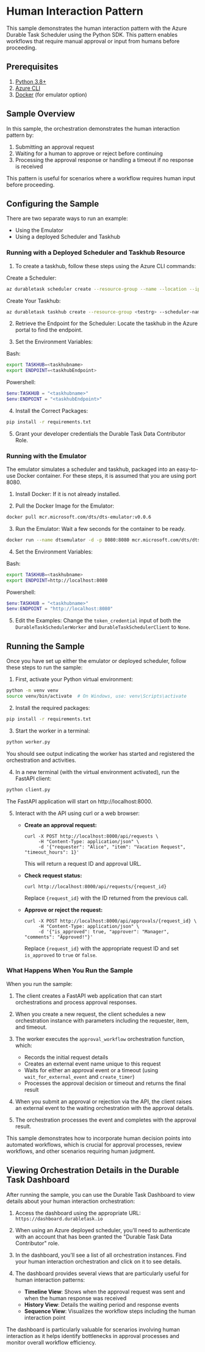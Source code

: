 # Human Interaction Pattern

This sample demonstrates the human interaction pattern with the Azure Durable Task Scheduler using the Python SDK. This pattern enables workflows that require manual approval or input from humans before proceeding.

## Prerequisites

1. [Python 3.8+](https://www.python.org/downloads/)
2. [Azure CLI](https://docs.microsoft.com/cli/azure/install-azure-cli)
3. [Docker](https://www.docker.com/products/docker-desktop/) (for emulator option)

## Sample Overview

In this sample, the orchestration demonstrates the human interaction pattern by:

1. Submitting an approval request
2. Waiting for a human to approve or reject before continuing
3. Processing the approval response or handling a timeout if no response is received

This pattern is useful for scenarios where a workflow requires human input before proceeding.

## Configuring the Sample

There are two separate ways to run an example:

- Using the Emulator
- Using a deployed Scheduler and Taskhub

### Running with a Deployed Scheduler and Taskhub Resource

1. To create a taskhub, follow these steps using the Azure CLI commands:

Create a Scheduler:

```bash
az durabletask scheduler create --resource-group --name --location --ip-allowlist "[0.0.0.0/0]" --sku-capacity 1 --sku-name "Dedicated" --tags "{'myattribute':'myvalue'}"
```

Create Your Taskhub:

```bash
az durabletask taskhub create --resource-group <testrg> --scheduler-name <testscheduler> --name <testtaskhub>
```

2. Retrieve the Endpoint for the Scheduler: Locate the taskhub in the Azure portal to find the endpoint.

3. Set the Environment Variables:

Bash:
```bash
export TASKHUB=<taskhubname>
export ENDPOINT=<taskhubEndpoint>
```

Powershell:
```powershell
$env:TASKHUB = "<taskhubname>"
$env:ENDPOINT = "<taskhubEndpoint>"
```

4. Install the Correct Packages:
```bash
pip install -r requirements.txt
```

5. Grant your developer credentials the Durable Task Data Contributor Role.

### Running with the Emulator

The emulator simulates a scheduler and taskhub, packaged into an easy-to-use Docker container. For these steps, it is assumed that you are using port 8080.

1. Install Docker: If it is not already installed.

2. Pull the Docker Image for the Emulator:

```bash
docker pull mcr.microsoft.com/dts/dts-emulator:v0.0.6
```

3. Run the Emulator: Wait a few seconds for the container to be ready.

```bash
docker run --name dtsemulator -d -p 8080:8080 mcr.microsoft.com/dts/dts-emulator:v0.0.4
```

4. Set the Environment Variables:

Bash:
```bash
export TASKHUB=<taskhubname>
export ENDPOINT=http://localhost:8080
```

Powershell:
```powershell
$env:TASKHUB = "<taskhubname>"
$env:ENDPOINT = "http://localhost:8080"
```

5. Edit the Examples: Change the `token_credential` input of both the `DurableTaskSchedulerWorker` and `DurableTaskSchedulerClient` to `None`.

## Running the Sample

Once you have set up either the emulator or deployed scheduler, follow these steps to run the sample:

1. First, activate your Python virtual environment:
```bash
python -m venv venv
source venv/bin/activate  # On Windows, use: venv\Scripts\activate
```

2. Install the required packages:
```bash
pip install -r requirements.txt
```

3. Start the worker in a terminal:
```bash
python worker.py
```
You should see output indicating the worker has started and registered the orchestration and activities.

4. In a new terminal (with the virtual environment activated), run the FastAPI client:
```bash
python client.py
```
The FastAPI application will start on http://localhost:8000.

5. Interact with the API using curl or a web browser:

   - **Create an approval request:**
     ```
     curl -X POST http://localhost:8000/api/requests \
          -H "Content-Type: application/json" \
          -d '{"requester": "Alice", "item": "Vacation Request", "timeout_hours": 1}'
     ```
     This will return a request ID and approval URL.

   - **Check request status:**
     ```
     curl http://localhost:8000/api/requests/{request_id}
     ```
     Replace `{request_id}` with the ID returned from the previous call.

   - **Approve or reject the request:**
     ```
     curl -X POST http://localhost:8000/api/approvals/{request_id} \
          -H "Content-Type: application/json" \
          -d '{"is_approved": true, "approver": "Manager", "comments": "Approved!"}'
     ```
     Replace `{request_id}` with the appropriate request ID and set `is_approved` to `true` or `false`.

### What Happens When You Run the Sample

When you run the sample:

1. The client creates a FastAPI web application that can start orchestrations and process approval responses.

2. When you create a new request, the client schedules a new orchestration instance with parameters including the requester, item, and timeout.

3. The worker executes the `approval_workflow` orchestration function, which:
   - Records the initial request details
   - Creates an external event name unique to this request
   - Waits for either an approval event or a timeout (using `wait_for_external_event` and `create_timer`)
   - Processes the approval decision or timeout and returns the final result

4. When you submit an approval or rejection via the API, the client raises an external event to the waiting orchestration with the approval details.

5. The orchestration processes the event and completes with the approval result.

This sample demonstrates how to incorporate human decision points into automated workflows, which is crucial for approval processes, review workflows, and other scenarios requiring human judgment.

## Viewing Orchestration Details in the Durable Task Dashboard

After running the sample, you can use the Durable Task Dashboard to view details about your human interaction orchestration:

1. Access the dashboard using the appropriate URL: `https://dashboard.durabletask.io`

2. When using an Azure deployed scheduler, you'll need to authenticate with an account that has been granted the "Durable Task Data Contributor" role.

3. In the dashboard, you'll see a list of all orchestration instances. Find your human interaction orchestration and click on it to see details.

4. The dashboard provides several views that are particularly useful for human interaction patterns:
   - **Timeline View**: Shows when the approval request was sent and when the human response was received
   - **History View**: Details the waiting period and response events
   - **Sequence View**: Visualizes the workflow steps including the human interaction point

The dashboard is particularly valuable for scenarios involving human interaction as it helps identify bottlenecks in approval processes and monitor overall workflow efficiency.
